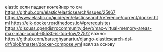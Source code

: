 elastic
если падает контейнер то см 
https://github.com/elastic/elasticsearch/issues/25067
https://www.elastic.co/guide/en/elasticsearch/reference/current/docker.html
https://elk-docker.readthedocs.io/#prerequisites
https://discuss.opendistrocommunity.dev/t/max-virtual-memory-areas-max-map-count-65530-is-too-low/275/2
важно:
https://github.com/barseghyanartur/django-elasticsearch-dsl-drf/blob/master/docker-compose.yml взял за основу

